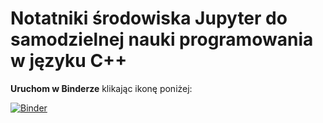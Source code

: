 # Notatniki środowiska Jupyter do samodzielnej nauki programowania w języku C++

**Uruchom w Binderze** klikając ikonę poniżej: 

[![Binder](https://mybinder.org/badge_logo.svg)](https://mybinder.org/v2/gh/maciej-przybylski/cpp-self-learning-notebooks/HEAD)
